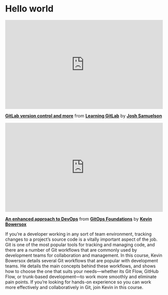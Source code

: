 <h1>Hello world</h1>

<div style="position:relative;height:0;padding-bottom:56.25%"><iframe width="640" height="360" src="https://www.linkedin.com/learning/embed/learning-gitlab-14539757/gitlab-version-control-and-more?autoplay=false&claim=AQGk98xogjj7YAAAAZG9drvIrfaGLXQGuFz81KcqGxs0K6FAoIvG2gh2Te_EArBhj1OzhGUpJzZZUoFH7zFh0AJLgc0BZBcQkZKI5FuQlQ1hd6r-AQw2X9JrBFI2PeSPc8ch2n8w51_HZCsV49CeSIWZ-Z6O9AKSALgpecWEbL6LSBkDst-VK39Gjl50Cs-5AdlI1sjlfZ1HG4VZaz_HWy6MrVNaeiVh5hhNe_DeG4mjziDxP69lOe6sKOpLo0hyPH7uLPDg_JEmM81WAaqhWVJo3rkvBCh73K_9p-qTxotJcF-i4lCeGcMhXtsIDA5TAyQZO0h5QHFNl2XZ3ccu-0tbJTM9u5X7P-Fo6SNKNnBawaEIxWwQWdtSYvA7QEmiT9mQPNlKWEjcpH269LK5iAe0jrIc6n9KHSu4jvg42uS0Z9k81pJ5g3kgqrIK9raCFIabTEaE0JpKtawdSojg_-uyPqXBAg0l1p5CBX2Ge6BTVN8OQWKhg-4gP9SxyiGxuKjNuYtBnH8udkrj6Q_f4sxghfLXcbiUrpt8AapyggIGRzrUXPR7duUYBwlpQRDqwNIkPRJadXenlYq3Ns5NqdTQ_sNT6TJjK85xFKrZ_8qA8ma36WB_E9S4uCj5wfV0INNOTl53g_TtcrtkJDddyQpNKPfokkb_ayPqQQf7KTUsDYyYMbhGg3XeZcJx4iaDyYT1G4lSc_dGx2uIYLi6gZiII7ZQM78iJsAirmbmzb2_0X8dRDemZAIS-n2ytZvkS7Fd6c9YFDxGWpOuuIbjZQlUDWamiqwuzur3mfAZJSGx5YC3iCTbQa4vC87ikg73vzpJXr_2J0JnE1_AfBRFo_PTDRdGF384sKuP0y8GtD3jYMq0hQ8V51rWNnO1Japi8GWI6SBcKBCALDvxM0ekFA0LqEhGQHLda3_EtPkYwqYgkGx5u9DFLuXjGp-W9fO9Qv7sa9qAdvVdY9sXvq_Dw314ADRjRJiBE8BmcLJxTJaTHbED4YmjzwOcLe9qGFJCnC3fYFKblfk6eFF--As_U8iB-uKrMuD8farhir9CejfyybIxTCq1AuJ56nEp1LbPHxCSxFkwQ1RJN1S1aW6XXVrVO_FdJwbWdDdyR15s3HJwRAikTf50LxzQ7ySJbBQatKyQilbDRP_DM5oM7i6GamK3U-I7Jimqx1886VZANyOKldUNfTVjg2QkoWySFjuO" mozallowfullscreen="true" webkitallowfullscreen="true" allowfullscreen="true" frameborder="0" style="position:absolute;width:100%;height:100%;left:0"></iframe></div><p><strong><a href="https://www.linkedin.com/learning/learning-gitlab-14539757/gitlab-version-control-and-more?trk=embed_lil">GitLab version control and more</a></strong> from <strong><a href="https://www.linkedin.com/learning/learning-gitlab-14539757?trk=embed_lil">Learning GitLab</a></strong> by <strong><a href="https://www.linkedin.com/learning/instructors/josh-samuelson?trk=embed_lil">Josh Samuelson</a></strong></p>

<div style="position:relative;height:0;padding-bottom:56.25%"><iframe width="640" height="360" src="https://www.linkedin.com/learning/embed/gitops-foundations/an-enhanced-approach-to-devops?autoplay=false&claim=AQEtiCWYCwJIAwAAAZG9kRTHMkSSGG6fUCZqMIcEc4Hn2H0tKwK1VLTjSxZuSW4RIGD-EApMVpqXQ7L_7MTdilH81RlKvB_TK15WYqGvDIpQzn8UAbYl4RQR80CbsaknR1PxaoDnkBCNmLkuW2V3fjzguzXQEOasyHQUiibDWFwk2LYPFB_otAwYOp3d7-rJI5e-7oNPZmXWOO21aL0Z9F6OLP0tjABY3Z62gy6eOD4a3WZlI-kr6wLuU4vocTT6IQNZeGseRIKH8EiW2-1-u-4vP9N-kXaDslqnM1KV6NO0ivEeDiSDEDbB6kCbxGyNRnBysD0dsDuCki711HokvA45b6wrKhGhoo-ERok86nOaHK1VdRvYVpXwVqc38n9K3QK_C9OtO_OeJw9KrZ1mnw7NQvqFbrcY8n0OJxOejB8cbLPDVbkxxfLJ1qqUTCtIs6WqSzV8Kvoe2FGMcfO3RuzC3U7gtP8E28gjrgOoUXDEAl8H3kI7H6QlZK_taav6ZcU6QKQRhi-VEhQpgfp-qhabcOsWxREuQzkMpqglsD1KmBdI59CwTcYvd18tZGW1QGq7I0BhCvLKikfUar-GInPB_VGce1q2lg5iFMa7tPE8STva01LcC495EMimpsBzqYcO5b-TetU0bfEUAnKg2neIm5rC_B8MzlEiBmi65ZaKR-3mPGttH2ps8ByL5jQ6YpV_WP7XasBgKdi0eSL4NLNzIluacyG2xjoC6lOvxzeOaF-6zO8OF6TTrYP1C8UFlCcun3pCArqGhSxVYIswvHTH8w2zceRMlS0_a4Ix5jsK5ecqPQak-ZrrPc63XK-mmqZKQCyCAxOo-MyRP100lw-kD8HNDnDNcwnBvztEluYDOf-e2_-QRMjvew4nAr_xH9NnGtfXbdhpSaq8tjh3kWrjVGSaZ5mYmjOk-LmoYwz5iAmChOCdYOO6L1L5ln9UBEobNBf2CCjRpcPLkb4VBUDDeEOA3bfpwdzTA0L6y5BJ_Lb5SaBMRfNggnxpCQqLna1wVP_tny330k6OitgU5ca05zm6dGb-hUllI5fz2kdep--QRUZRPFsGjEA1ULIsFA6Pm19z9i_1AIiI3-E1V6zDGXZPf2HNqal4evrahKPcofcTm7oqrcByswlxvdj_bHYQIcSfE58O4GypjQKWPpcTXJ5zESnNLhcwhBcalg0Nax2idR4Ty9TIS2xwm7FU" mozallowfullscreen="true" webkitallowfullscreen="true" allowfullscreen="true" frameborder="0" style="position:absolute;width:100%;height:100%;left:0"></iframe></div><p><strong><a href="https://www.linkedin.com/learning/gitops-foundations/an-enhanced-approach-to-devops?trk=embed_lil">An enhanced approach to DevOps</a></strong> from <strong><a href="https://www.linkedin.com/learning/gitops-foundations?trk=embed_lil">GitOps Foundations</a></strong> by <strong><a href="https://www.linkedin.com/learning/instructors/kevin-bowersox?trk=embed_lil">Kevin Bowersox</a></strong></p>

If you’re a developer working in any sort of team environment, tracking changes to a project’s source code is a vitally important aspect of the job. Git is one of the most popular tools for tracking and managing code, and there are a number of Git workflows that are commonly used by development teams for collaboration and management. In this course, Kevin Bowersox details several Git workflows that are popular with development teams. He details the main concepts behind these workflows, and shows how to choose the one that suits your needs—whether its Git Flow, GitHub Flow, or trunk-based development—to work more smoothly and eliminate pain points. If you’re looking for hands-on experience so you can work more effectively and collaboratively in Git, join Kevin in this course.
